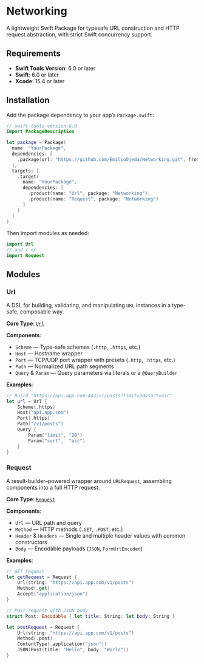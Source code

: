 # Networking

A lightweight Swift Package for typesafe URL construction and HTTP request abstraction, with strict Swift concurrency support.

## Requirements

+ **Swift Tools Version**: 6.0 or later
+ **Swift**: 6.0 or later
+ **Xcode**: 15.4 or later

## Installation

Add the package dependency to your app’s `Package.swift`:

```swift
// swift-tools-version:6.0
import PackageDescription

let package = Package(
  name: "YourPackage",
  dependencies: [
    .package(url: "https://github.com/EmilioOjeda/Networking.git", from: "1.0.0"),
  ],
  targets: [
    .target(
      name: "YourPackage",
      dependencies: [
        .product(name: "Url", package: "Networking"),
        .product(name: "Request", package: "Networking")
      ]
    )
  ]
)
```

Then import modules as needed:

```swift
import Url
// and / or
import Request
```

## Modules

### Url

A DSL for building, validating, and manipulating `URL` instances in a type-safe, composable way.

**Core Type**: [`Url`](Sources/Url/Url.swift)

**Components**:

+ `Scheme` ― Type-safe schemes (`.http`, `.https`, etc.)
+ `Host` ― Hostname wrapper
+ `Port` ― TCP/UDP port wrapper with presets (`.http`, `.https`, etc.)
+ `Path` ― Normalized URL path segments
+ `Query` & `Param` ― Query parameters via literals or a `@QueryBuilder`

**Examples**:

```swift
// Build "https://api.app.com:443/v1/posts?limit=20&sort=asc"
let url = Url {
    Scheme(.https)
    Host("api.app.com")
    Port(.https)
    Path("/v1/posts")
    Query {
        Param("limit", "20")
        Param("sort",  "asc")
    }
}
```

### Request

A result-builder–powered wrapper around `URLRequest`, assembling components into a full HTTP request.

**Core Type**: [`Request`](Sources/Request/Request.swift)

**Components**:

+ `Url` ― URL path and query
+ `Method` ― HTTP methods (`.GET`, `.POST`, etc.)
+ `Header` & `Headers` ― Single and multiple header values with common constructors
+ `Body` ― Encodable payloads (`JSON`, `FormUrlEncoded`)

**Examples**:

```swift
// GET request
let getRequest = Request {
    Url(string: "https://api.app.com/v1/posts")
    Method(.get)
    Accept("application/json")
}

// POST request with JSON body
struct Post: Encodable { let title: String; let body: String }

let postRequest = Request {
    Url(string: "https://api.app.com/v1/posts")
    Method(.post)
    ContentType(.application("json"))
    JSON(Post(title: "Hello", body: "World"))
}
```
